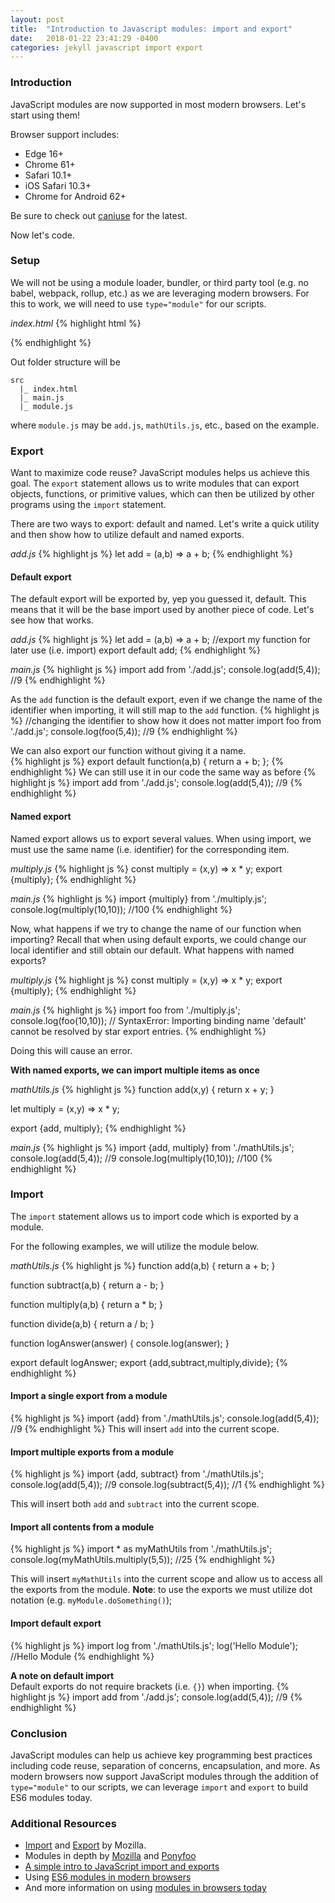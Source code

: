```yaml
---
layout: post
title:  "Introduction to Javascript modules: import and export"
date:   2018-01-22 23:41:29 -0400
categories: jekyll javascript import export
---
```


### Introduction
JavaScript modules are now supported in most modern browsers. Let's start using them!

Browser support includes:
- Edge 16+
- Chrome 61+
- Safari 10.1+
- iOS Safari 10.3+
- Chrome for Android 62+

Be sure to check out [caniuse](https://caniuse.com/#search=export) for the latest.

Now let's code.

### Setup
We will not be using a module loader, bundler, or third party tool (e.g. no babel, webpack, rollup, etc.) as we are leveraging modern browsers. For this to work, we will need to use `type="module"` for our scripts.

_index.html_
{% highlight html %}
<!doctype html>
<html>
<head>
  <meta charset="UTF-8">
  <title>ES6 module demo</title>
</head>
<body>
<script type="module" src="main.js"></script>
</body>
</html>
{% endhighlight %}

Out folder structure will be
```
src
  |_ index.html
  |_ main.js
  |_ module.js
```
where `module.js` may be `add.js`, `mathUtils.js`, etc., based on the example.

### Export
Want to maximize code reuse? JavaScript modules helps us achieve this goal.  The `export` statement allows us to write modules that can export objects, functions, or primitive values, which can then be utilized by other programs using the `import` statement.

There are two ways to export: default and named. Let's write a quick utility and then show how to utilize default and named exports.

_add.js_
{% highlight js %}
let add = (a,b) => a + b;
{% endhighlight %}

#### **Default export**
The default export will be exported by, yep you guessed it, default.  This means that it will be the base import used by another piece of code.  Let's see how that works.

_add.js_
{% highlight js %}
let add = (a,b) => a + b;
//export my function for later use (i.e. import)
export default add;
{% endhighlight %}

_main.js_
{% highlight js %}
import add from './add.js';
console.log(add(5,4));  //9
{% endhighlight %}

As the ```add``` function is the default export, even if we change the name of the identifier when importing, it will still map to the ```add``` function.
{% highlight js %}
//changing the identifier to show how it does not matter
import foo from './add.js';
console.log(foo(5,4));  //9
{% endhighlight %}

We can also export our function without giving it a name.  
{% highlight js %}
export default function(a,b) {
  return a + b;
};
{% endhighlight %}
We can still use it in our code the same way as before
{% highlight js %}
import add from './add.js';
console.log(add(5,4));  //9
{% endhighlight %}

#### **Named export**
Named export allows us to export several values. When using import, we must use the same name (i.e. identifier) for the corresponding item.  

_multiply.js_
{% highlight js %}
const multiply = (x,y) => x * y;
export {multiply};
{% endhighlight %}

_main.js_
{% highlight js %}
import {multiply} from './multiply.js';
console.log(multiply(10,10));  //100
{% endhighlight %}

Now, what happens if we try to change the name of our function when importing? Recall that when using default exports, we could change our local identifier and still obtain our default. What happens with named exports?  

_multiply.js_
{% highlight js %}
const multiply = (x,y) => x * y;
export {multiply};
{% endhighlight %}

_main.js_
{% highlight js %}
import foo from './multiply.js';
console.log(foo(10,10));  // SyntaxError: Importing binding name 'default' cannot be resolved by star export entries.
{% endhighlight %}

Doing this will cause an error.

**With named exports, we can import multiple items as once**  

_mathUtils.js_
{% highlight js %}
function add(x,y) {
  return x + y;
}

let multiply = (x,y) => x * y;

export {add, multiply};
{% endhighlight %}

_main.js_
{% highlight js %}
import {add, multiply} from './mathUtils.js';
console.log(add(5,4));  //9
console.log(multiply(10,10));  //100
{% endhighlight %}

### Import
The `import` statement allows us to import code which is exported by a module.  

For the following examples, we will utilize the module below.   

_mathUtils.js_
{% highlight js %}
function add(a,b) {
  return a + b;
}

function subtract(a,b) {
  return a - b;
}

function multiply(a,b) {
  return a * b;
}

function divide(a,b) {
  return a / b;
}

function logAnswer(answer) {
  console.log(answer);
}

export default logAnswer;
export {add,subtract,multiply,divide};
{% endhighlight %}


#### Import a single export from a module
{% highlight js %}
import {add} from './mathUtils.js';
console.log(add(5,4));  //9
{% endhighlight %}
This will insert `add` into the current scope.

#### Import multiple exports from a module
{% highlight js %}
import {add, subtract} from './mathUtils.js';
console.log(add(5,4));        //9
console.log(subtract(5,4));   //1
{% endhighlight %}

This will insert both `add` and `subtract` into the current scope.

#### Import all contents from a module
{% highlight js %}
import * as myMathUtils from './mathUtils.js';
console.log(myMathUtils.multiply(5,5));  //25
{% endhighlight %}

This will insert `myMathUtils` into the current scope and allow us to access all the exports from the module.  **Note**: to use the exports we must utilize dot notation (e.g. `myModule.doSomething()`);

#### Import default export
{% highlight js %}
import log from './mathUtils.js';
log('Hello Module'); //Hello Module
{% endhighlight %}

**A note on default import**  
Default exports do not require brackets (i.e. `{}`) when importing.
{% highlight js %}
import add from './add.js';
console.log(add(5,4));  //9
{% endhighlight %}

### Conclusion
JavaScript modules can help us achieve key programming best practices including code reuse, separation of concerns, encapsulation, and more. As modern browsers now support JavaScript modules through the addition of ```type="module"``` to our scripts, we can leverage `import` and `export` to build ES6 modules today.

### Additional Resources
- [Import](https://developer.mozilla.org/en-US/docs/Web/JavaScript/Reference/Statements/import) and [Export](https://developer.mozilla.org/en-US/docs/Web/JavaScript/Reference/Statements/export) by Mozilla.
- Modules in depth by [Mozilla](https://hacks.mozilla.org/2015/08/es6-in-depth-modules/) and [Ponyfoo](https://ponyfoo.com/articles/es6-modules-in-depth#export)
- [A simple intro to JavaScript import and exports](https://medium.com/@thejasonfile/a-simple-intro-to-javascript-imports-and-exports-389dd53c3fac)
- Using [ES6 modules in modern browsers](https://www.contentful.com/blog/2017/04/04/es6-modules-support-lands-in-browsers-is-it-time-to-rethink-bundling/)
- And more information on using [modules in browsers today](https://jakearchibald.com/2017/es-modules-in-browsers/)
